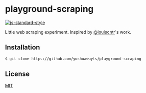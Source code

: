 # playground-scraping
[![js-standard-style][standard-image]][standard-url]

Little web scraping experiment. Inspired by
[@louiscntr](https://twitter.com/louiscntr)'s work.

## Installation
```sh
$ git clone https://github.com/yoshuawuyts/playground-scraping
```

## License
[MIT](https://tldrlegal.com/license/mit-license)

[standard-image]: https://img.shields.io/badge/code%20style-standard-brightgreen.svg?style=flat-square
[standard-url]: https://github.com/feross/standard
